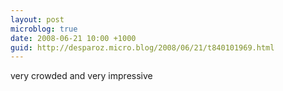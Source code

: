 ```yaml
---
layout: post
microblog: true
date: 2008-06-21 10:00 +1000
guid: http://desparoz.micro.blog/2008/06/21/t840101969.html
---
```

very crowded and very impressive
